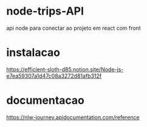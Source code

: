 # node-trips-API
api node para conectar ao projeto em react com front

# instalacao
https://efficient-sloth-d85.notion.site/Node-js-e7ea59307a1d47c08a3272d81afb312f

# documentacao
https://nlw-journey.apidocumentation.com/reference